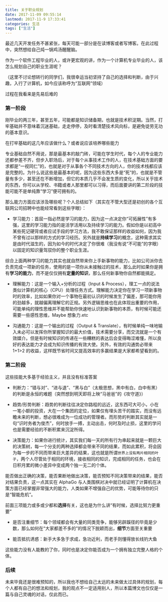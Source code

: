 ```yaml
---
title: 关于职业规划
date: 2017-11-09 09:55:14
lastmod: 2017-11-9 17:33:41
categories: 生活
tags: ["生活"]
---
```


最近几天开发任务不甚紧张，每天可能一部分是在读博客或者写博客。在此过程中，突然想给自己炖一锅鸡汤醒醒脑。

作为一个软件工程毕业的人，或许更宏观的讲，作为一个计算机专业毕业的人，该怎么规划自己的职业生涯呢？

<!--more-->

（这里不讨论想转行的同学们，我很幸运当初坚持了自己的选择和判断，由于兴趣，入行了计算机，如今应该称呼为“互联网”领域）

过程在我看来是先易后难的

### 第一阶段

刚毕业的两三年，甚至五年，可能都是知识储备期，也就是技术积淀期。当然，打牢基础并不意味着沉迷基础，走走停停，及时看清楚技术风向标，是避免徒劳无功的基本意识。

在打牢基础的这几年应该做什么？或者说应该培养哪些能力

专业基础自然不用说，那是最基本的敲门砖，可能在学生时代，每个人的专业能力还都参差不齐，但步入职场后，对于每个从事技术工作的人，在技术基础方面的要求都是“一视同仁”的，也就是对于从事各个不同技术方向的人，你的技术栈都应该是完整的。为什么说这些是最基本的呢，因为这些东西大多是“死”的，也就是不管量有多少，甚至还在不断增加，但它的本质几乎不会发生质的变化，所以关乎技术的东西，你可以从学校、书籍或者人那里都可以习得，而后面要讲的第二阶段的技能可能不是单纯靠“学习”便可拥有的。

那么能力方面应该涉及哪些呢？个人总结如下（其实在不管大型还是初创的各个互联网公司招聘中也能经常看到这些字眼）：

- 学习能力：首屈一指必然是学习的能力，因为这一点决定你“可拓展性”有多强，这里的学习能力指的是活学活用以及持续学习的能力。假如你是以初高中某些死记硬背或者应试手段的学习方法，我不敢保证那样的收益如何，因为我不曾有过以那样的方式的学习经历。另外就是**持续学习**的概念，这种需求其实是由时代滋生的，因为如今的时代决定了你很难（我没有说“不可能”的字眼）以固定的知识量驾驭你的整个职业生涯。

综合上面两种学习的能力其实也就自然带来你上手新事物的能力，比如公司派你去负责完成一项新的任务，使用的是一项你从未接触过的技术，那么此时如果你是拥有**学习的能力**，而不是仅仅拥有**定量的知识**，那么任何新事物你自然都能搞定。

- 理解能力：这是一个输入+分析的过程（Input & Process），理工一点的说法类似计算机的核心（CPU）处理任务方式。理解能力决定你在学习一项新事物时的效率，比如如果你对一个事物在最初认识的时候发生了偏差，那可能你用的劲越多，就越偏离理解它的正规。另外逻辑思维也在此体现出重要的作用，可能单纯的理性思维并不能帮助你快速地认识到新事物的本质，有时候可能还需要一些感性思维，Maybe 想象力.etc

- 沟通能力：这是一个输出的过程（Output & Translate），有时候单纯一味地输入未必可以发挥你所掌握知识的最大价值，技术需要分享，而交流就是一个有效媒介。但是有时候知识的传递在一些糟糕的表达后会变得晦涩难懂，所以良好的表达能力才会成为知识传播的有效大使。另外，有效的沟通势必带来 1+1>2 的收益，这样既节省时间又提高效率的多赢结果是大家都希望看到的。

### 第二阶段

这些技能大多基于经验主义，并且没有标准答案

- 判断力：“错与对”、“进与退”、“黑与白”（太极思想，黑中有白，白中有黑）的判断是永恒的难题（突然想到明天即将上映“马爸爸”的《攻守道》）

- 趋势/形势判断：趋势的判断往往决定你路程的远近，这东西可大可小，小在一笔小额的投资，大在一个集团的定位，如果仅有埋头苦干的踏实，而没有远瞻未来的判断，想必很难成为一位成功的管理者。而形势的判断其实就是一句“识时务者为俊杰”，何时放手一搏，主动出击，何时及时止损，这里的学问也是需要经验的不断积累来沉淀所得。

- 决策能力：如果你进行统计，其实我们每一天的所有行为串起来就是一颗巨大的决策树，每一个分支的两种选择都会带来不同的结果，而如此累积，将会因为每一步的不同而带来巨大差异的结果，这也就是所谓`世界上没有两片相同的叶子`，两个人尽管处于相同的环境，接收相同的知识，完成相同的任务，也会在日积月累的微小差异中变成两个独一无二的个体。

能否做出正确的决策，能否果断地做出决策，能否预知不同决策带来的结果，能否对结果负责，这一点其实在 AlphaGo 与人类围棋对决中就已经证明了计算机在决策方面已经掌握非常强大的能力，人类如果不增强自己的优势，可能等待你的只是“智能危机”。

前面三项能力或多或少都和**选择**有关，这也是为什么讲“有时候，选择比努力更重要”

- 是否注重细节：每个领域都会有大量的同类竞争，能够另辟蹊径的毕竟是少数，那么如何在“大家都差不多的”的情况下脱颖而出，**细节**方面至关重要

- 能否抵抗诱惑：新手大多急于求成，急功近利，而老手则懂得放长线钓大鱼

这些能力没有人能教的了你，同时也是决定你能否成为一个拥有独立完整人格的个体。

### 后续

未来毕竟还是很难预知的，所以我也不想给自己太远的未来做太过具体的规划，每个人都有自己的想法和规划，我的观点不一定适用别人，所以本篇博文也仅仅是一篇与自己灵魂的对话，仅此而已。
